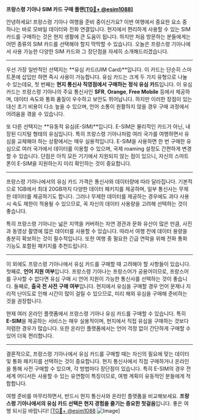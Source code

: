 **프랑스령 기아나 SIM 카드 구매 플랜[[TG💪+ @esim1088](https://t.me/s/esim1088)]**

안녕하세요! 프랑스령 기아나 여행을 준비 중이신가요? 이번 여행에서 중요한 요소 중 하나는 바로 모바일 데이터와 전화 연결입니다. 현지에서 편리하게 사용할 수 있는 SIM 카드를 구매하는 것은 현지 생활에 큰 도움이 됩니다. 하지만 처음 방문하는 분들에게는 어떤 종류의 SIM 카드를 선택해야 할지 막막할 수 있습니다. 오늘은 프랑스령 기아나에서 사용 가능한 다양한 SIM 카드와 그 장단점을 자세히 소개해드리겠습니다.

---

우선 가장 일반적인 선택지는 **유심 카드(UIM Card)**입니다. 이 카드는 단순히 스마트폰에 삽입만 하면 즉시 사용이 가능합니다. 유심 카드는 크게 두 가지 유형으로 나눌 수 있는데요, 첫 번째는 **현지 통신사 직영점에서 구매하는 정식 유심 카드**입니다. 이 유심 카드는 프랑스령 기아나의 주요 통신사인 **SFR**, **Orange**, **Free Mobile** 등에서 제공하며, 데이터 속도와 통화 품질이 우수하고 보안도 뛰어납니다. 하지만 이러한 장점이 있는 대신 초기 비용이 다소 높을 수 있으며, 언어 소통이 원활하지 않을 경우 구매 과정에서 어려움을 겪을 수 있습니다.

또 다른 선택지는 **유동적 유심(E-SIM)**입니다. E-SIM은 물리적인 카드가 아닌, 내장된 디지털 형태의 유심입니다. 특히 프랑스령 기아나처럼 여러 국가를 여행하면서 유심을 교체해야 하는 상황에서는 매우 실용적입니다. E-SIM을 사용하면 한 번 구매한 유심으로 여러 국가에서 데이터를 이용할 수 있으며, 국제 roaming 설정도 간편하게 변경할 수 있습니다. 단점은 아직 모든 기기에서 지원되지 않는 점이 있으니, 자신의 스마트폰이 E-SIM을 지원하는지 미리 확인하는 것이 중요합니다.

---

프랑스령 기아나에서의 유심 카드 가격은 통신사와 데이터량에 따라 달라집니다. 기본적으로 1GB에서 최대 20GB까지 다양한 데이터 패키지를 제공하며, 일부 통신사는 무제한 데이터를 제공하기도 합니다. 그러나 무제한 데이터를 제공하는 경우에도 과다 사용 시 속도 제한이 적용될 수 있으므로, 꼭 자신의 데이터 사용량을 고려해 선택하는 것이 좋습니다.

특히 프랑스령 기아나는 넓은 지역을 커버하는 자연 경관과 문화 유산이 많은 만큼, 사진과 동영상 촬영에 많은 데이터를 사용할 수 있습니다. 따라서 여행 전에 데이터 용량을 충분히 확보하는 것이 필수적입니다. 또한 여행 중 필요한 긴급 연락을 위해 전화 통화 기능도 포함된 패키지를 추천드립니다.

---

이 외에도 프랑스령 기아나에서 유심 카드를 구매할 때 고려해야 할 사항들이 있습니다. 첫째로, **언어 지원 여부**입니다. 프랑스령 기아나는 프랑스어가 공용어이므로, 프랑스어를 구사할 수 없다면 유심 구매 시 언어 지원이 가능한 통신사를 선택하는 것이 좋습니다. 둘째로, **출국 전 사전 구매 여부**입니다. 현지에서 유심을 구매할 경우 언어 문제나 지리적 난이도로 인해 시간이 많이 걸릴 수 있으므로, 미리 해외 유심을 구매해 준비하는 것을 권장합니다.

현재 여러 온라인 플랫폼에서 프랑스령 기아나 유심 카드를 구매할 수 있습니다. 특히 **E-SIM**을 제공하는 서비스는 매우 실용적이며, 현지에서 직접 유심을 구매하는 것보다 저렴한 경우가 많습니다. 또한 온라인 플랫폼에서는 언어 걱정 없이 간단하게 구매할 수 있어 더욱 편리합니다.

---

결론적으로, 프랑스령 기아나에서 유심 카드를 구매할 때는 자신의 필요에 맞는 데이터 및 통화 패키지를 선택하는 것이 중요합니다. 현지 통신사에서 직접 구매하거나 온라인을 통해 사전 구매할 수 있으며, 각 방법마다 장단점이 있습니다. 특히 E-SIM의 경우 전 세계 어디서든 사용할 수 있는 유연함이 특징이므로, 여행 계획이 유동적인 분들에게 적합합니다.

여행 준비를 마무리하면서, 반드시 현지 통신사와 온라인 플랫폼을 비교해보세요. **프랑스령 기아나에서의 유심 카드 선택은 현지 경험을 즐기는 중요한 첫걸음**입니다. 좋은 여행 되시길 바랍니다! [[TG💪+ @esim1088](https://t.me/s/esim1088) ![Image](https://i.postimg.cc/Y0z9fWf4/image.png)]
